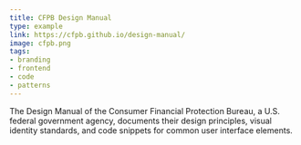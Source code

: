 ```yaml
---
title: CFPB Design Manual
type: example
link: https://cfpb.github.io/design-manual/
image: cfpb.png
tags:
- branding
- frontend
- code
- patterns
---
```


The Design Manual of the Consumer Financial Protection Bureau, a U.S. federal government agency, documents their design principles, visual identity standards, and code snippets for common user interface elements.
